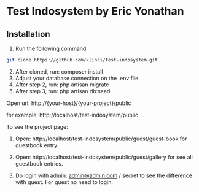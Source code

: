 # Test Indosystem by Eric Yonathan

**Installation**
------------

1. Run the following command
```bash
git clone https://github.com/klinci/test-indosystem.git
```

2. After cloned, run: composer install
3. Adjust your database connection on the .env file
4. After step 2, run: php artisan migrate
5. After step 3, run: php artisan db:seed

Open url:
http://{your-host}/{your-project}/public

for example: http://localhost/test-indosystem/public

To see the project page:

1. Open: http://localhost/test-indosystem/public/guest/guest-book for guestbook entry.

2. Open: http://localhost/test-indosystem/public/guest/gallery for see all guestbook entries.

3. Do login with admin: admin@admin.com / secret to see the difference with guest. For guest no need to login.